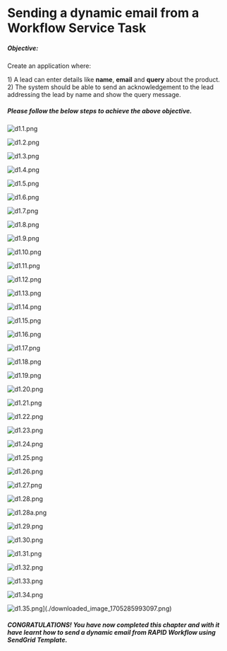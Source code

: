 # Sending a dynamic email from a Workflow Service Task

##### Objective:

  
Create an application where:

  
1\) A lead can enter details like **name**, **email** and **query** about the product.  
2\) The system should be able to send an acknowledgement to the lead addressing the lead by name and show the query message.

##### Please follow the below steps to achieve the above objective.

![d1.1.png](./downloaded_image_1705285956226.png)

![d1.2.png](./downloaded_image_1705285957253.png)

![d1.3.png](./downloaded_image_1705285958296.png)

![d1.4.png](./downloaded_image_1705285959334.png)

![d1.5.png](./downloaded_image_1705285960359.png)

![d1.6.png](./downloaded_image_1705285961389.png)

![d1.7.png](./downloaded_image_1705285962423.png)

![d1.8.png](./downloaded_image_1705285963450.png)

![d1.9.png](./downloaded_image_1705285964475.png)

![d1.10.png](./downloaded_image_1705285965506.png)

![d1.11.png](./downloaded_image_1705285966537.png)

![d1.12.png](./downloaded_image_1705285967561.png)

![d1.13.png](./downloaded_image_1705285968586.png)

![d1.14.png](./downloaded_image_1705285969613.png)

![d1.15.png](./downloaded_image_1705285970627.png)

![d1.16.png](./downloaded_image_1705285971638.png)

![d1.17.png](./downloaded_image_1705285972663.png)

![d1.18.png](./downloaded_image_1705285973675.png)

![d1.19.png](./downloaded_image_1705285974690.png)

![d1.20.png](./downloaded_image_1705285975704.png)

![d1.21.png](./downloaded_image_1705285976726.png)

![d1.22.png](./downloaded_image_1705285977746.png)

![d1.23.png](./downloaded_image_1705285978765.png)

![d1.24.png](./downloaded_image_1705285979788.png)

![d1.25.png](./downloaded_image_1705285980814.png)

![d1.26.png](./downloaded_image_1705285981835.png)

![d1.27.png](./downloaded_image_1705285982853.png)

![d1.28.png](./downloaded_image_1705285983874.png)

![d1.28a.png](./downloaded_image_1705285984888.png)

![d1.29.png](./downloaded_image_1705285985906.png)

![d1.30.png](./downloaded_image_1705285986925.png)

![d1.31.png](./downloaded_image_1705285987948.png)

![d1.32.png](./downloaded_image_1705285988962.png)

![d1.33.png](./downloaded_image_1705285989987.png)

![d1.34.png](./downloaded_image_1705285991003.png)

![d1.35.png](./downloaded_image_1705285992011.png)](./downloaded_image_1705285993097.png)

##### CONGRATULATIONS! You have now completed this chapter and with it have learnt how to send a dynamic email from RAPID Workflow using SendGrid Template.